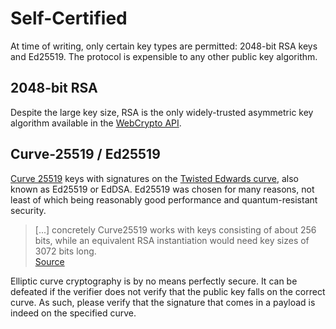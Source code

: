 # Self-Certified

At time of writing, only certain key types are permitted: 2048-bit RSA keys and Ed25519. The protocol is expensible to any other public key algorithm.

## 2048-bit RSA

Despite the large key size, RSA is the only widely-trusted asymmetric key algorithm available in the [WebCrypto API](https://developer.mozilla.org/en-US/docs/Web/API/Web_Crypto_API).

## Curve-25519 / Ed25519

[Curve 25519](https://cr.yp.to/ecdh.html) keys with signatures on the [Twisted Edwards curve](http://cr.yp.to/newelliptic/newelliptic.html), also known as Ed25519 or EdDSA. Ed25519 was chosen for many reasons, not least of which being reasonably good performance and quantum-resistant security.

> \[...\] concretely Curve25519 works with keys consisting of about 256 bits, while an equivalent RSA instantiation would need key sizes of 3072 bits long.  
> [Source](https://www.esat.kuleuven.be/cosic/elliptic-curves-are-quantum-dead-long-live-elliptic-curves/)

Elliptic curve cryptography is by no means perfectly secure. It can be defeated if the verifier does not verify that the public key falls on the correct curve. As such, please verify that the signature that comes in a payload is indeed on the specified curve.

